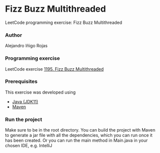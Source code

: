 # Fizz Buzz Multithreaded
LeetCode programming exercise: Fizz Buzz Multithreaded
### Author
Alejandro Iñigo Rojas
### Programming exercise
LeetCode exercise [1195. Fizz Buzz Multithreaded](https://leetcode.com/problems/fizz-buzz-multithreaded/)
### Prerequisites
This exercise was developed using
- [Java (JDK11)](https://openjdk.java.net/projects/jdk/11/)
- [Maven](https://maven.apache.org/)
### Run the project
Make sure to be in the root directory.
You can build the project  with Maven to generate a jar file with all the dependencies, which you can run once it has been created.
Or you can run the main method in Main.java in your chosen IDE, e.g. IntelliJ